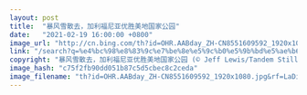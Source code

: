 ```yaml
---
layout: post
title:  "暴风雪散去，加利福尼亚优胜美地国家公园"
date:   "2021-02-19 16:00:00 +0800"
image_url: "http://cn.bing.com/th?id=OHR.AABday_ZH-CN8551609592_1920x1080.jpg&rf=LaDigue_1920x1080.jpg&pid=hp"
link: "/search?q=%e4%bc%98%e8%83%9c%e7%be%8e%e5%9c%b0%e5%9b%bd%e5%ae%b6%e5%85%ac%e5%9b%ad&form=hpcapt&mkt=zh-cn"
copyright: "暴风雪散去，加利福尼亚优胜美地国家公园 (© Jeff Lewis/Tandem Stills + Motion)"
image_hash: "c75f2fb90dd051b87c5d5cbec8c2ceda"
image_filename: "th?id=OHR.AABday_ZH-CN8551609592_1920x1080.jpg&rf=LaDigue_1920x1080.jpg&pid=hp"
---
```

